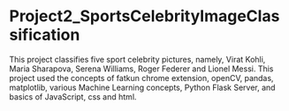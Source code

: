 # Project2_SportsCelebrityImageClassification
This project classifies five sport celebrity pictures, namely, Virat Kohli, Maria Sharapova, Serena Williams, Roger Federer and Lionel Messi.
This project used the concepts of fatkun chrome extension, openCV, pandas, matplotlib, various Machine Learning concepts, Python Flask Server, and basics of JavaScript, css and html.

